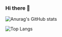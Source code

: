 ### Hi there 👋

<!--
**anabb-ribeiro/anabb-ribeiro** is a ✨ _special_ ✨ repository because its `README.md` (this file) appears on your GitHub profile.

Here are some ideas to get you started:

- 🔭 I’m currently working on ...
- 🌱 I’m currently learning ...
- 👯 I’m looking to collaborate on ...
- 🤔 I’m looking for help with ...
- 💬 Ask me about ...
- 📫 How to reach me: ...
- 😄 Pronouns: ...
- ⚡ Fun fact: ...
-->
![Anurag's GitHub stats](https://github-readme-stats.vercel.app/api?username=anabb-ribeiro&show_icons=true&theme=midnight-purple&show=commits)

![Top Langs](https://github-readme-stats.vercel.app/api/top-langs/?username=anabb-ribeiro&hide_progress=true&theme=midnight-purple)
